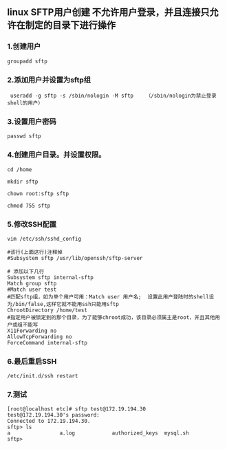 ##  linux SFTP用户创建 不允许用户登录，并且连接只允许在制定的目录下进行操作

### 1.创建用户
```
groupadd sftp
```

### 2.添加用户并设置为sftp组

```
 useradd -g sftp -s /sbin/nologin -M sftp    （/sbin/nologin为禁止登录shell的用户）
```

### 3.设置用户密码
```
passwd sftp
```

### 4.创建用户目录。并设置权限。
```
cd /home

mkdir sftp

chown root:sftp sftp

chmod 755 sftp
```
### 5.修改SSH配置


```
vim /etc/ssh/sshd_config

#该行(上面这行)注释掉
#Subsystem sftp /usr/lib/openssh/sftp-server
 
# 添加以下几行
Subsystem sftp internal-sftp 
Match group sftp
#Match user test
#匹配sftp组，如为单个用户可用：Match user 用户名;  设置此用户登陆时的shell设为/bin/false,这样它就不能用ssh只能用sftp
ChrootDirectory /home/test
#指定用户被锁定到的那个目录，为了能够chroot成功，该目录必须属主是root，并且其他用户或组不能写
X11Forwarding no
AllowTcpForwarding no
ForceCommand internal-sftp

```

### 6.最后重启SSH
```
/etc/init.d/ssh restart
```


### 7.测试

```
[root@localhost etc]# sftp test@172.19.194.30
test@172.19.194.30's password: 
Connected to 172.19.194.30.
sftp> ls
a                a.log            authorized_keys  mysql.sh         
sftp>

```
